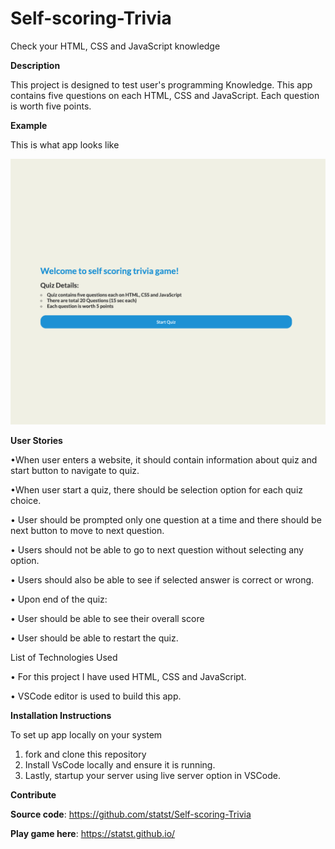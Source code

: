 # Self-scoring-Trivia
Check your HTML, CSS and JavaScript knowledge

**Description**

This project is designed to test user's programming Knowledge. This app contains five questions on each HTML, CSS and JavaScript. Each question is worth five points.

**Example**

This is what app looks like

![](ss/Snip20200620_22.png)


**User Stories**

•When user enters a website, it should contain information about quiz and start button to navigate to quiz.

•When user start a quiz, there should be selection option for each quiz choice.

•	User should be prompted only one question at a time and there should be next button to move to next question.

•	Users should not be able to go to next question without selecting any option.

•	Users should also be able to see if selected answer is correct or wrong.

•	Upon end of the quiz:

•	User should be able to see their overall score 

•	User should be able to restart the quiz.

List of Technologies Used

•	For this project I have used HTML, CSS and JavaScript. 

•	VSCode editor is used to build this app.

**Installation Instructions**

To set up app locally on your system
1. fork and clone this repository
2. Install VsCode locally and ensure it is running.
3. Lastly, startup your server using live server option in VSCode.

**Contribute**

**Source code**: https://github.com/statst/Self-scoring-Trivia

**Play game here**: https://statst.github.io/
